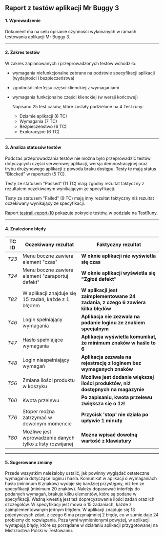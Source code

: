 ## Raport z testów aplikacji Mr Buggy 3

#### 1. Wprowadzenie 

  Dokument ma na celu opisanie czynności wykonanych w ramach testowania aplikacji Mr Buggy 3.
  
---  

#### 2. Zakres testów

W zakres zaplanowanych i przeprowadzonych testów wchodziło:
   
  - wymagania niefunkcjonalne zebrane na podstwie specyfikacji aplikacji (wydajności i bezpieczeństwa)
  - zgodność interfejsu  części klienckiej z wymaganiami
  - wymagania funkcjonalne części klienckiej (w wersji końcowej)

    Napisano 25 test casów, które zostały podzielone na 4 Test runy:
    - Działnie aplikacji (6 TC)
    - Wymagania (7 TC)
    - Bezpieczeństwo (6 TC)
    - Exploracyjne (6 TC)

---  
    
####  3. Analiza statusów testów
 
Podczas przeprowadzania testów nie można było przeprowadzić testów dotyczących części serwerowej aplikacji, wersja demnostracyjnej oraz trybu drużynowego aplikacji z powodu braku dostępu. Testy te mają status "Blocked" w raportach (5 TC).
  
Testy ze statusem "Passed" (11 TC) mają zgodny rezultat faktyczny z rezultatem oczekiwanym wynikającym ze specyfikacji.
   
Testy ze statusem "Failed" (9 TC) mają inny rezultat faktyczny niż rezultat oczekiwany wynikający ze specyfikacji.
    
Raport [testrail-report-10](https://github.com/aleksandram13/MrBuggy3/blob/69feecd440595f21148a394d9b3c41022cd6b164/06_Raportowanie/testrail-report-10.pdf) pokazuje pokrycie testów, w podziale na TestRuny.


---
    
####  4. Znalezione błędy
 
 
 TC ID | Oczekiwany rezultat | Faktyczny rezultat
--- | --- | ---
*T23* | Menu boczne zawiera element "czas" | **W oknie aplikacji nie wyświetla się czas**
*T24* | Menu boczne zawiera element "zaraportuj defekt" | **W oknie aplikacji wyświetla się "Zgłoś defekt"**
*T82* | W aplikacji znajduje się 15 zadań, każde z 1 błędem | **W aplikacji jest zaimplementowane 24 zadania, z czego 6 zawiera kilka błędów**
*T46* | Login spełniający wymagania | **Aplikacja nie zezwala na podanie loginu ze znakiem specjalnym**
*T47* | Hasło spełniające wymagania | **Aplikacja wyświetla komunikat, że minimum znaków w haśle to 6**
*T48* | Login niespełniający wymagań | **Aplikacja zezwala na rejestrację z loginem bez wymaganych znaków**
*T56* | Zmiana ilości produktu w koszyku | **Możliwe jest dodanie większej ilości produktów, niż dostępnych na magazynie**
*T60* | Kwota przelewu | **Po zapisaniu, kwota przelewu zwiększa się o 1zł**
*T76* | Stoper można zatrzymać w dowolnym momencie | **Przycisk 'stop' nie działa po upływie 1 minuty**
*T80* | Możliwe jest wprowadzenie danych tylko z listy rozwijanej | **Można wpisać dowolną wartość z klawiatury**


---
    
#### 5. Sugerowane zmiany
Przede wszystkim należałoby ustalić, jak powinny wyglądać ostateczne wymagania dotyczące loginu i hasła. Komunikat w aplikacji o wymaganiach hasła (minimum 6 znaków) wydaje się bardziej przystępny, niż ten ze specyfikacji (minimum 20 znaków). Należy dopasować interfejs do podanych wymagań, brakuje kilku elementów, które są podane w specyfikacji. Ważną kwestią jest też doprecyzowanie ilości zadań oraz ich szczegółów. W specyfikacji jest mowa o 15 zadaniach, każde z zaimplementowanym jednym błędem. W aplikacji znajduje się 13 pojedynczych zdań, z czego 6 ma przynajmniej 2 błędy, co w sumie daje 24 problemy do rozwiązania. 
Poza tymi wymienionymi powyżej, w aplikacji występują błędy, które są porządane w działaniu aplikacji przygotowanej na Mistrzostwa Polski w Testowaniu.
